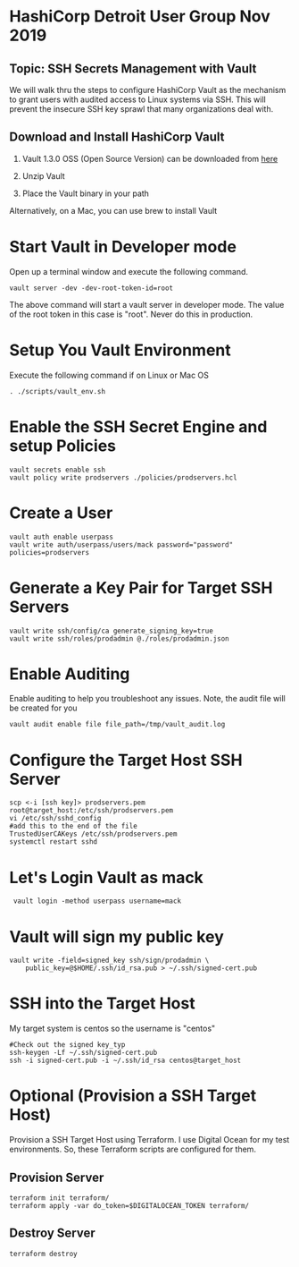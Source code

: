 # HashiCorp Detroit User Group Nov 2019

## Topic: SSH Secrets Management with Vault

We will walk thru the steps to configure HashiCorp Vault as the mechanism to grant users with audited access to Linux systems via SSH.  This will prevent the insecure SSH key sprawl that many organizations deal with.

## Download and Install HashiCorp Vault

1. Vault 1.3.0 OSS (Open Source Version) can be downloaded from [here](https://releases.hashicorp.com/vault/1.3.0/)

2. Unzip Vault

3. Place the Vault binary in your path

Alternatively, on a Mac, you can use brew to install Vault


# Start Vault in Developer mode

Open up a terminal window and execute the following command.

```
vault server -dev -dev-root-token-id=root
```

The above command will start a vault server in developer mode.  The value of the root token in this case is "root".  Never do this in production.

# Setup You Vault Environment

Execute the following command if on Linux or Mac OS

```
. ./scripts/vault_env.sh
```

# Enable the SSH Secret Engine and setup Policies

```
vault secrets enable ssh
vault policy write prodservers ./policies/prodservers.hcl
```

# Create a User

```
vault auth enable userpass
vault write auth/userpass/users/mack password="password" policies=prodservers
```


# Generate a Key Pair for Target SSH Servers

```
vault write ssh/config/ca generate_signing_key=true
vault write ssh/roles/prodadmin @./roles/prodadmin.json
```


# Enable Auditing

Enable auditing to help you troubleshoot any issues.  Note, the audit file will be created for you

```
vault audit enable file file_path=/tmp/vault_audit.log
```

# Configure the Target Host SSH Server

```
scp <-i [ssh key]> prodservers.pem root@target_host:/etc/ssh/prodservers.pem
vi /etc/ssh/sshd_config
#add this to the end of the file
TrustedUserCAKeys /etc/ssh/prodservers.pem
systemctl restart sshd
```

# Let's Login Vault as mack
```
 vault login -method userpass username=mack
```

# Vault will sign my public key

```
vault write -field=signed_key ssh/sign/prodadmin \
    public_key=@$HOME/.ssh/id_rsa.pub > ~/.ssh/signed-cert.pub
```

# SSH into the Target Host

My target system is centos so the username is "centos"

```
#Check out the signed key_typ
ssh-keygen -Lf ~/.ssh/signed-cert.pub
ssh -i signed-cert.pub -i ~/.ssh/id_rsa centos@target_host
```

# Optional (Provision a SSH Target Host)

Provision a SSH Target Host using Terraform.  I use Digital Ocean for my test environments.  So, these Terraform scripts are configured for them.

## Provision Server

```
terraform init terraform/
terraform apply -var do_token=$DIGITALOCEAN_TOKEN terraform/
```

## Destroy Server
```
terraform destroy
```
